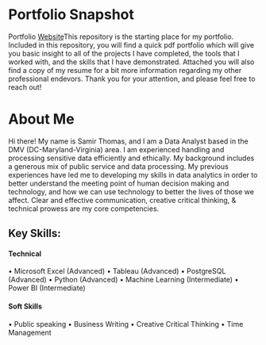 # Portfolio Snapshot
Portfolio [Website​](https://samirtdata.wordpress.com/)
This repository is the starting place for my portfolio. Included in this repository, you will find a quick pdf portfolio which will give you basic insight to all of the projects I have completed, the tools that I worked with, and the skills that I have demonstrated. 
Attached you will also find a copy of my resume for a bit more information regarding my other professional endevors. Thank you for your attention, and please feel free to reach out!

# About Me
Hi there! My name is Samir Thomas, and I am a Data Analyst based in the DMV (DC-Maryland-Virginia) area. I am experienced handling and processing sensitive data efficiently and ethically. My background includes a generous mix of public service and data processing. My previous experiences have led me to developing my skills in data analytics in order to better understand the meeting point of human decision making and technology, and how we can use technology to better the lives of those we affect. Clear and effective communication, creative critical thinking, & technical prowess are my core competencies.


## Key Skills:

#### Technical
• Microsoft Excel (Advanced)
• Tableau (Advanced)
• PostgreSQL (Advanced)
• Python (Advanced)
• Machine Learning (Intermediate)
• Power BI (Intermediate)
#### Soft Skills
• Public speaking
• Business Writing
• Creative Critical Thinking
• Time Management


